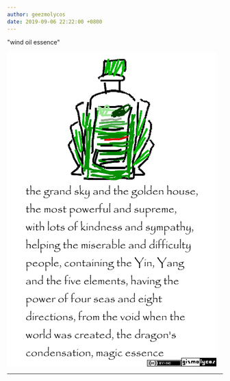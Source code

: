 ```yaml
---
author: geezmolycos
date: 2019-09-06 22:22:00 +0800
---
```


"wind oil essence"

![](/assets/images/qq-zone/2019-09-06-essence.png)

---
